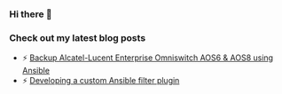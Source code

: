 ### Hi there 👋


### Check out my latest blog posts
- ⚡ [Backup Alcatel-Lucent Enterprise Omniswitch AOS6 & AOS8 using Ansible](https://netdevops.be/alcatel-lucent-enterprise-omniswitch-aos6-aos8-ansible-backup/)
- ⚡ [Developing a custom Ansible filter plugin](https://netdevops.be/developing-a-custom-ansible-filter-plugin/)
